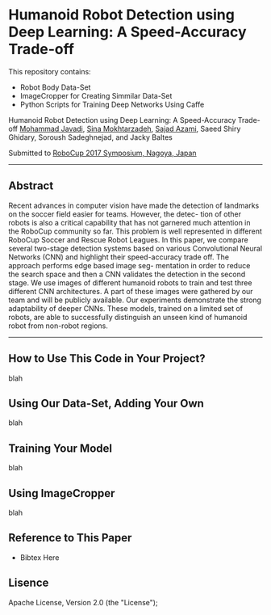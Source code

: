 Humanoid Robot Detection using Deep Learning: A Speed-Accuracy Trade-off
===================

This repository contains:
 * Robot Body Data-Set
 * ImageCropper for Creating Simmilar Data-Set
 * Python Scripts for Training Deep Networks Using Caffe

Humanoid Robot Detection using Deep Learning: A Speed-Accuracy Trade-off
[Mohammad Javadi](https://github.com/mohammadjv6), [Sina Mokhtarzadeh](https://github.com/sinaazar), [Sajad Azami](sajjadaaza), Saeed Shiry Ghidary, Soroush Sadeghnejad, and Jacky Baltes

Submitted to [RoboCup 2017 Symposium, Nagoya, Japan](https://www.robocup2017.org/eng/symposium.html)

----------
Abstract
----------
Recent advances in computer vision have made the detection
of landmarks on the soccer field easier for teams. However, the detec-
tion of other robots is also a critical capability that has not garnered
much attention in the RoboCup community so far. This problem is well
represented in different RoboCup Soccer and Rescue Robot Leagues.
In this paper, we compare several two-stage detection systems based
on various Convolutional Neural Networks (CNN) and highlight their
speed-accuracy trade off. The approach performs edge based image seg-
mentation in order to reduce the search space and then a CNN validates
the detection in the second stage. We use images of different humanoid
robots to train and test three different CNN architectures. A part of
these images were gathered by our team and will be publicly available.
Our experiments demonstrate the strong adaptability of deeper CNNs.
These models, trained on a limited set of robots, are able to successfully
distinguish an unseen kind of humanoid robot from non-robot regions.

----------
How to Use This Code in Your Project?
----------
blah


Using Our Data-Set, Adding Your Own
----------

blah

Training Your Model
----------

blah

Using ImageCropper
----------

blah


Reference to This Paper
----------
- Bibtex Here

Lisence
----------
Apache License, Version 2.0 (the "License");

